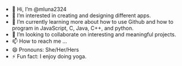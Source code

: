 - 👋 Hi, I’m @mluna2324
- 👀 I’m interested in creating and designing different apps.
- 🌱 I’m currently learning more about how to use Github and how to program in JavaScript, C, Java, C++, and python.
- 💞️ I’m looking to collaborate on interesting and meaningful projects.
- 📫 How to reach me ...
- 😄 Pronouns: She/Her/Hers
- ⚡ Fun fact: I enjoy doing yoga.

<!---
mluna2324/mluna2324 is a ✨ special ✨ repository because its `README.md` (this file) appears on your GitHub profile.
You can click the Preview link to take a look at your changes.
--->
